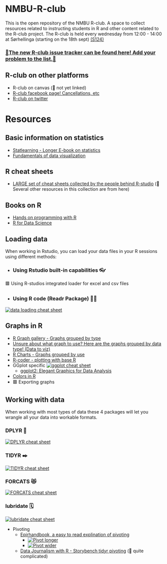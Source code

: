 # NMBU-R-club
This is the open repository of the NMBU R-club. A space to collect resources related to instructing students in R and other content related to the R-club project.
The R-club is held every wednesday from 12:00 - 14:00 at Sørhellinga (starting on the 18th sept) [(S124)](https://link.mazemap.com/CJaxy0tw)

### [🎉The new R-club issue tracker can be found here! Add your problem to the list.📜](https://forms.gle/mQKUt7KE2DjyY9ew6)
 
## R-club on other platforms
- R-club on canvas (💬 not yet linked)
- [R-club facebook page! Cancellations, etc](https://www.facebook.com/groups/1398638660751995/)
- [R-club on twitter](https://twitter.com/nmbu_r)


# Resources
## Basic information on statistics
- [Statlearning - Longer E-book on statistics](https://www.statlearning.com/)
- [Fundamentals of data visualization](https://clauswilke.com/dataviz/)

## R cheat sheets
- [LARGE set of cheat sheets collected by the people behind R-studio](https://rstudio.github.io/cheatsheets/) (💬 Several other resources in this collection are from here)

## Books on R
- [Hands on programming with R](https://rstudio-education.github.io/hopr/)
- [R for Data Science](https://r4ds.had.co.nz/)

## Loading data
When working in Rstudio, you can load your data files in your R sessions using different methods:
- ### Using Rstudio built-in capabilities 👓 
🟥 Using R-studios integrated loader for excel and csv files
- ### Using R code (Readr Package) 👩‍💻
[![data loading cheat sheet](https://rstudio.github.io/cheatsheets/pngs/data-import.png)](https://rstudio.github.io/cheatsheets/html/data-import.html)

## Graphs in R
- [R Graph gallery - Graphs grouped by type](https://r-graph-gallery.com/index.html)
- [Unsure about what graph to use? Here are the graphs grouped by data type! (Data to viz)](https://www.data-to-viz.com/)
- [R Charts - Graphs grouped by use](https://r-charts.com/)
- [R-coder - plotting with base R](https://r-coder.com/r-graphs/)   
- GGplot specific
[![ggplot cheat sheet](https://rstudio.github.io/cheatsheets/pngs/data-visualization.png)](https://rstudio.github.io/cheatsheets/html/data-visualization.html)
  - [ggplot2: Elegant Graphics for Data Analysis](https://ggplot2-book.org/index.html)
- [Colors in R](https://rpubs.com/kylewbrown/r-colors)
- 🟥 Exporting graphs


## Working with data
When working with most types of data these 4 packages will let you wrangle all your data into workable formats.
### DPLYR 🔧
[![DPLYR cheat sheet](https://rstudio.github.io/cheatsheets/pngs/data-transformation.png)](https://rstudio.github.io/cheatsheets/html/data-transformation.html)
### TIDYR ✒️
[![TIDYR cheat sheet](https://rstudio.github.io/cheatsheets/pngs/tidyr.png)](https://rstudio.github.io/cheatsheets/html/tidyr.html)
### FORCATS 😻
[![FORCATS cheat sheet](https://rstudio.github.io/cheatsheets/pngs/factors.png)](https://rstudio.github.io/cheatsheets/html/factors.html)
### lubridate 🗓️
[![lubridate cheat sheet](https://rstudio.github.io/cheatsheets/pngs/lubridate.png)](https://rstudio.github.io/cheatsheets/html/lubridate.html)

- Pivoting
  - [Epirhandbook, a easy to read explination of pivoting](https://epirhandbook.com/en/pivoting-data.html#pivoting-data)
    - [![Pivot longer](https://epirhandbook.com/en/images/pivoting/pivot_longer_new.png)](https://epirhandbook.com/en/pivoting-data.html#wide-to-long)
    - [![Pivot wider](https://epirhandbook.com/en/images/pivoting/pivot_wider_new.png)](https://epirhandbook.com/en/pivoting-data.html#long-to-wide)
  - [Data Journalism with R - Storybench tidyr pivoting](https://www.rpubs.com/mjfrigaard/pivoting) (💬 quite complicated)

